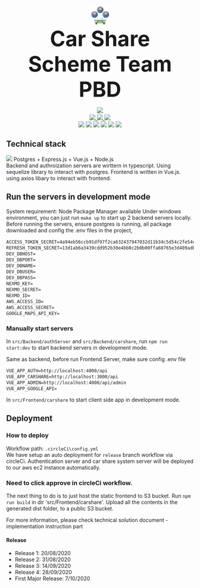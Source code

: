 <p align="center">
    <a> <img src='https://github.com/UoooBarry/CarShareScheme/blob/master/src/Frontend/carshare/public/img/brand.png' />  </a>
    <br>
    <b style="font-size:56px; font-weight:bold;">Car Share Scheme Team PBD</b>
</p>
<p align="center">
    <a> <img src='https://circleci.com/gh/UoooBarry/CarShareScheme.svg?style=svg&circle-token=00e3ee925caf65e6a13475f4adf60e2c6d2585eb' />  </a>
    <br>
    <a href='https://github.com/UoooBarry'> <img src='https://img.shields.io/badge/Contributor-UoooBarry-brightgreen' /> </a>
    <a href='https://github.com/noobfromvn99'> <img src='https://img.shields.io/badge/Contributor-noobfromvn99-brightgreen' /> </a>
    <a href='https://github.com/Simon12038057639'> <img src='https://img.shields.io/badge/Contributor-Simon-brightgreen' /> </a>
    <br>
     <a> <img src='https://img.shields.io/badge/Language-TypeScript-blue' /> </a>
    <a> <img src='https://img.shields.io/badge/Language-Javascript-yellow' /> </a>
     <a> <img src='https://img.shields.io/badge/Database-Postgresql-lightblue' /> </a>
     <a> <img src='https://img.shields.io/badge/Runtime-Node.Js-green' /> </a>
     <a> <img src='https://img.shields.io/badge/Framework-Express.Js-lightgrey' /> </a>
     <a> <img src='https://img.shields.io/badge/Framework-Vue.Js-brightgreen' /> </a>
</p>

## Technical stack
<img src='https://www.vippng.com/png/full/346-3469803_pevn-vue-js-node-js.png' />  
Postgres + Express.js + Vue.js + Node.js<br>
Backend and authroization servers are wirttern in typescript. Using sequelize library to interact with postgres. Frontend is written in Vue.js. using axios libary to interact with frontend.

## Run the servers in development mode
System requirement: Node Package Manager available
Under windows environment, you can just run `make up` to start up 2 backend servers locally.<br>
Before running the servers, ensure postgres is running, all package downloaded and config the .env files in the project, 
```
ACCESS_TOKEN_SECRET=4a94eb56ccb91df97f2ca632437947032d11b34c5d54c2fe54cb5b4f768c34690a54a92f7c4907eab1b132d0dd4e1158ac06b33b371daa352cefe3c503639650
REFRESH_TOKEN_SECRET=13d1ab6a3439cdd952b30e4bb0c2b0b00ffa68765e3d409adb47c83918d6229d1e90274f1d76735f41900c00ae33535018c6ad4c22739ea21cbb92555952460c
DEV_DBHOST=
DEV_DBPORT=
DEV_DBNAME=
DEV_DBUSER=
DEV_DBPASS=
NEXMO_KEY=
NEXMO_SECRET=
NEXMO_ID=
AWS_ACCESS_ID=
AWS_ACCESS_SECRET=
GOOGLE_MAPS_API_KEY=
``` 

### Manually start servers

In `src/Backend/authServer` and `src/Backend/carshare`, run `npm run start:dev` to start backend servers in development mode.

Same as backend, before run Frontend Server, make sure config .env file
```
VUE_APP_AUTH=http://localhost:4000/api
VUE_APP_CARSHARE=http://localhost:3000/api
VUE_APP_ADMIN=http://localhost:4000/api/admin
VUE_APP_GOOGLE_API=
```
In `src/Frontend/carshare` to start client side app in development mode.

## Deployment
### How to deploy
Workflow path: `.circleCi\config.yml`<br>
We have setup an auto deployment for  `release` branch workflow via circleCi. Authentication server and car share system server will be deployed to our aws ec2 instance automatically. <h3>Need to click approve in circleCi workflow.</h3>
The next thing to do is to just host the static frontend to S3 bucket. Run `npm run build` in dir 'src/Frontend/carshare'. Upload all the contents in the generated dist folder, to a public S3 bucket.

For more information, please check technical solution document - implementation instruction part

#### Release
* Release 1: 20/08/2020
* Release 2: 31/08/2020
* Release 3: 14/09/2020
* Release 4: 28/09/2020
* First Major Release: 7/10/2020
